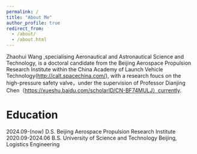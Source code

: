 ```yaml
---
permalink: /
title: "About Me"
author_profile: true
redirect_from: 
  - /about/
  - /about.html
---
```


Zhaohui Wang ,specialising Aeronautical and Astronautical Science and Technology, is a doctoral candidate from the Beijing Aerospace Propulsion Research Institute within the China Academy of Launch Vehicle Technology(http://calt.spacechina.com/), with a research foucs on the high-pressure safety valve，under the supervision of Professor Dianjing Chen（https://xueshu.baidu.com/scholarID/CN-BF74MULJ）currently.


Education
======
2024.09-(now) D.S. Beijing Aerospace Propulsion Research Institute
2020.09-2024.06 B.S. University of Science and Technology Beijing, Logistics Engineering

